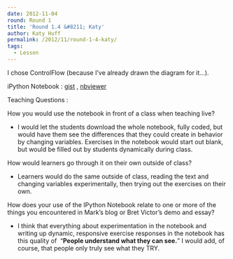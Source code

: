 ```yaml
---
date: 2012-11-04
round: Round 1
title: 'Round 1.4 &#8211; Katy'
author: Katy Huff
permalink: /2012/11/round-1-4-katy/
tags:
  - Lesson
---
```

I chose ControlFlow (because I&#8217;ve already drawn the diagram for it&#8230;).

iPython Notebook : [gist][1] , [nbviewer][2]

Teaching Questions :

How you would use the notebook in front of a class when teaching live?

*   I would let the students download the whole notebook, fully coded, but would have them see the differences that they could create in behavior by changing variables. Exercises in the notebook would start out blank, but would be filled out by students dynamically during class.

How would learners go through it on their own outside of class?

*   Learners would do the same outside of class, reading the text and changing variables experimentally, then trying out the exercises on their own.

How does your use of the IPython Notebook relate to one or more of the things you encountered in Mark’s blog or Bret Victor’s demo and essay?

*   I think that everything about experimentation in the notebook and writing up dynamic, responsive exercise responses in the notebook has this quality of  &#8220;**People understand what they can see.**&#8221; I would add, of course, that people only truly see what they TRY.

 [1]: https://raw.github.com/gist/4013292/3bf13c7c167ea255944e4ddcab6210a8999d9edf/ControlFlow.ipynb
 [2]: http://nbviewer.ipython.org/4013292/
